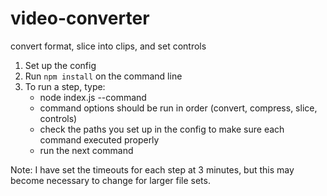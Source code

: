 # video-converter
convert format, slice into clips, and set controls

1. Set up the config
2. Run `npm install` on the command line
3. To run a step, type:
    - node index.js --command
    - command options should be run in order (convert, compress, slice, controls)
    - check the paths you set up in the config to make sure each command executed properly
    - run the next command

Note: I have set the timeouts for each step at 3 minutes, but this may become necessary to change for larger file sets.

